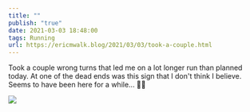 ```yaml
---
title: ""
publish: "true"
date: 2021-03-03 18:48:00
tags: Running
url: https://ericmwalk.blog/2021/03/03/took-a-couple.html
---
```


Took a couple wrong turns that led me on a lot longer run than planned today. At one of the dead ends was this sign that I don't think I believe. Seems to have been here for a while... 🤔🏃

![](https://ericmwalk.blog/uploads/2021/8ee1306e04.jpg)